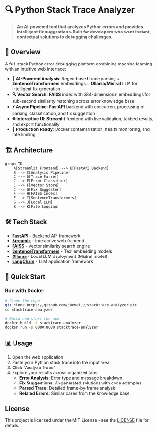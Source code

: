 # 🔍 Python Stack Trace Analyzer

> **An AI-powered tool that analyzes Python errors and provides intelligent fix suggestions. Built for developers who want instant, contextual solutions to debugging challenges.**

## 🎯 **Overview**

A full-stack Python error debugging platform combining machine learning with an intuitive web interface:

- **🤖 AI-Powered Analysis**: Regex-based trace parsing + **SentenceTransformers** embeddings + **Ollama/Mistral** LLM for intelligent fix generation
- **🔍 Vector Search**: **FAISS** index with 384-dimensional embeddings for sub-second similarity matching across error knowledge base  
- **⚡ Async Pipeline**: **FastAPI** backend with concurrent processing of parsing, classification, and fix suggestion
- **🌐 Interactive UI**: **Streamlit** frontend with live validation, tabbed results, and export functionality
- **🚀 Production Ready**: Docker containerization, health monitoring, and rate limiting

## 🏗️ **Architecture**

```mermaid
graph TD
    A[Streamlit Frontend] --> B[FastAPI Backend]
    B --> C[Analysis Pipeline]
    C --> D[Trace Parser]
    C --> E[Error Classifier]
    C --> F[Vector Store]
    C --> G[Fix Suggester]
    F --> H[FAISS Index]
    F --> I[SentenceTransformers]
    G --> J[Local LLM]
    B --> K[File Logging]
```

## 🛠️ **Tech Stack**

- **[FastAPI](https://fastapi.tiangolo.com/)** - Backend API framework
- **[Streamlit](https://streamlit.io/)** - Interactive web frontend
- **[FAISS](https://faiss.ai/)** - Vector similarity search engine
- **[SentenceTransformers](https://www.sbert.net/)** - Text embedding models
- **[Ollama](https://ollama.ai/)** - Local LLM deployment (Mistral model)
- **[LangChain](https://langchain.com/)** - LLM application framework

## 🚀 **Quick Start**

### **Run with Docker**
```bash
# Clone the repo
git clone https://github.com/ikemal12/stacktrace-analyzer.git
cd stacktrace-analyzer

# Build and start the app
docker build -t stacktrace-analyzer .
docker run -p 8080:8080 stacktrace-analyzer
```

## 📊 **Usage**

1. Open the web application
2. Paste your Python stack trace into the input area
3. Click "Analyze Trace"
4. Explore your results across organized tabs:
   - **Error Analysis**: Error type and message breakdown
   - **Fix Suggestions**: AI-generated solutions with code examples
   - **Parsed Trace**: Detailed frame-by-frame analysis
   - **Related Errors**: Similar cases from the knowledge base

##  **License**

This project is licensed under the MIT License - see the [LICENSE](LICENSE) file for details.
